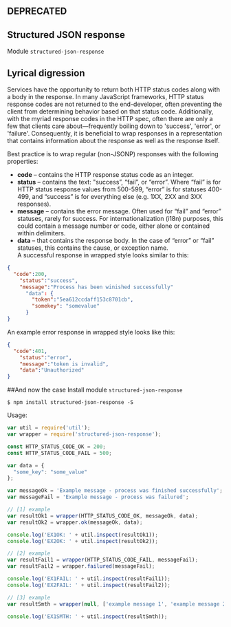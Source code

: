 ## DEPRECATED

## Structured JSON response
Module `structured-json-response`  

## Lyrical digression
Services have the opportunity to return both HTTP status codes along with a body in the response. In many JavaScript frameworks, HTTP status response codes are not returned to the end-developer, often preventing the client from determining behavior based on that status code. Additionally, with the myriad response codes in the HTTP spec, often there are only a few that clients care about—frequently boiling down to 'success', 'error', or 'failure'. Consequently, it is beneficial to wrap responses in a representation that contains information about the response as well as the response itself.

Best practice is to wrap regular (non-JSONP) responses with the following properties:
- **code** – contains the HTTP response status code as an integer.
- **status** – contains the text: "success”, “fail”, or “error”. Where “fail” is for HTTP status
response values from 500-599, “error” is for statuses 400-499, and “success” is for everything
else (e.g. 1XX, 2XX and 3XX responses).
- **message** – contains the error message. Often used for “fail” and “error” statuses, rarely for success. For internationalization (i18n) purposes, this could contain a message number or code, either alone or contained within delimiters.
- **data** – that contains the response body. In the case of “error” or “fail” statuses, this contains the cause, or exception name.  
A successful response in wrapped style looks similar to this:
```json
{
  "code":200,
    "status":"success",
    "message":"Process has been winished successfully"
      "data": {
        "token":"5ea612ccdaff153c8701cb",
        "somekey": "somevalue"
      }
}
```
An example error response in wrapped style looks like this:
```json
{
  "code":401,
    "status":"error",
    "message":"token is invalid",
    "data":"Unauthorized"
}
```

##And now the case
Install module `structured-json-response`
```npm
$ npm install structured-json-response -S
```

Usage:
```node.js
var util = require('util');
var wrapper = require('structured-json-response');

const HTTP_STATUS_CODE_OK = 200;
const HTTP_STATUS_CODE_FAIL = 500;

var data = { 
  "some_key": "some_value"
};

var messageOk = 'Example message - process was finished successfully';
var messageFail = 'Example message - process was failured';

// [1] example
var resultOk1 = wrapper(HTTP_STATUS_CODE_OK, messageOk, data);
var resultOk2 = wrapper.ok(messageOk, data);

console.log('EX1OK: ' + util.inspect(resultOk1));
console.log('EX2OK: ' + util.inspect(resultOk2));

// [2] example
var resultFail1 = wrapper(HTTP_STATUS_CODE_FAIL, messageFail);
var resultFail2 = wrapper.failured(messageFail);

console.log('EX1FAIL: ' + util.inspect(resultFail1));
console.log('EX2FAIL: ' + util.inspect(resultFail2));

// [3] example
var resultSmth = wrapper(null, ['example message 1', 'example message 2'], 'dsadsa');

console.log('EX1SMTH: ' + util.inspect(resultSmth));
```
